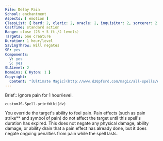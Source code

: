 ```yaml
---
File: Delay Pain
School: enchantment
Aspects: [ emotion ]
ClassList: { bard: 2, cleric: 2, oracle: 2, inquisitor: 2, sorcerer: 2, wizard: 2, witch: 2, bloodrager: 2, psychic: 2, mesmerist: 2 }
CastTime: standard action
Range: close (25 + 5 ft./2 levels)
Targets: one creature
Duration: 1 hour/level
SavingThrow: Will negates
SR: yes
Components:
  V: yes
  S: yes
SLALevel: 2
Domains: { Kyton: 1 }
Copyright:
  Content: "[Ultimate Magic](http://www.d20pfsrd.com/magic/all-spells/d/delay-pain)"
---
```

Brief:: Ignore pain for 1 hour/level.

```dataviewjs
customJS.Spell.printWiki(dv)
```

You override the target's ability to feel pain. Pain effects (such as pain strike** and symbol of pain) do not affect the target until this spell's duration has expired. This does not negate any physical damage, ability damage, or ability drain that a pain effect has already done, but it does negate ongoing penalties from pain while the spell lasts.
